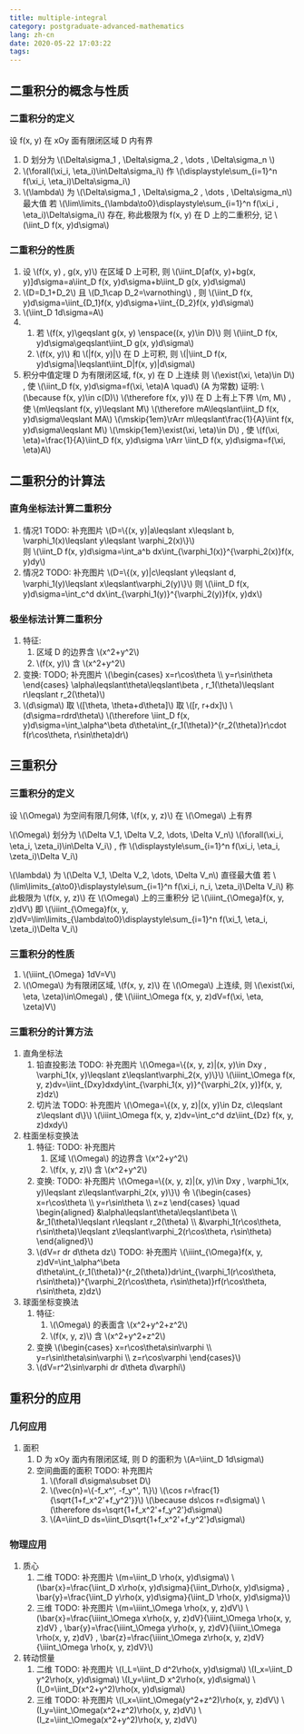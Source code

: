 ```yaml
---
title: multiple-integral
category: postgraduate-advanced-mathematics
lang: zh-cn
date: 2020-05-22 17:03:22
tags:
---
```


## 二重积分的概念与性质

### 二重积分的定义

设 f(x, y) 在 xOy 面有限闭区域 D 内有界
1. D 划分为 \\(\Delta\sigma_1 , \Delta\sigma_2 , \dots , \Delta\sigma_n \\)
2. \\(\forall(\xi_i, \eta_i)\in\Delta\sigma_i\\)
   作 \\(\displaystyle\sum_{i=1}^n f(\xi_i, \eta_i)\Delta\sigma_i\\)
3. \\(\lambda\\) 为 \\(\Delta\sigma_1 , \Delta\sigma_2 , \dots , \Delta\sigma_n\\) 最大值
   若 \\(\lim\limits_{\lambda\to0}\displaystyle\sum_{i=1}^n f(\xi_i , \eta_i)\Delta\sigma_i\\) 存在, 称此极限为 f(x, y) 在 D 上的二重积分, 记 \\(\iint_D f(x, y)d\sigma\\)

### 二重积分的性质

1. 设 \\(f(x, y) , g(x, y)\\) 在区域 D 上可积, 则
   \\(\iint_D[af(x, y)+bg(x, y)]d\sigma=a\iint_D f(x, y)d\sigma+b\iint_D g(x, y)d\sigma\\)
2. \\(D=D_1+D_2\\) 且 \\(D_1\cap D_2=\varnothing\\) , 则
   \\(\iint_D f(x, y)d\sigma=\iint_{D_1}f(x, y)d\sigma+\iint_{D_2}f(x, y)d\sigma\\)
3. \\(\iint_D 1d\sigma=A\\)
4. 1. 若 \\(f(x, y)\geqslant g(x, y) \enspace((x, y)\in D)\\) 则 \\(\iint_D f(x, y)d\sigma\geqslant\iint_D g(x, y)d\sigma\\)
   2. \\(f(x, y)\\) 和 \\(|f(x, y)|\\) 在 D 上可积, 则 \\(|\iint_D f(x, y)d\sigma|\leqslant\iint_D|f(x, y)|d\sigma\\)
5. 积分中值定理
   D 为有限闭区域, f(x, y) 在 D 上连续
   则 \\(\exist(\xi, \eta)\in D\\) , 使 \\(\iint_D f(x, y)d\sigma=f(\xi, \eta)A \quad\\) (A 为常数)
   证明:
   \\(\because f(x, y)\in c(D)\\)
   \\(\therefore f(x, y)\\) 在 D 上有上下界 \\(m, M\\) , 使 \\(m\leqslant f(x, y)\leqslant M\\)
   \\(\therefore mA\leqslant\iint_D f(x, y)d\sigma\leqslant MA\\)
   \\(\mskip{1em}\rArr m\leqslant\frac{1}{A}\iint f(x, y)d\sigma\leqslant M\\)
   \\(\mskip{1em}\exist(\xi, \eta)\in D\\) , 使 \\(f(\xi, \eta)=\frac{1}{A}\iint_D f(x, y)d\sigma \rArr \iint_D f(x, y)d\sigma=f(\xi, \eta)A\\)

## 二重积分的计算法

### 直角坐标法计算二重积分

1. 情况1 TODO: 补充图片
   \\(D=\\{(x, y)|a\leqslant x\leqslant b, \varphi_1(x)\leqslant y\leqslant \varphi_2(x)\\}\\)\
   则 \\(\iint_D f(x, y)d\sigma=\int_a^b dx\int_{\varphi_1(x)}^{\varphi_2(x)}f(x, y)dy\\)
2. 情况2 TODO: 补充图片
   \\(D=\\{(x, y)|c\leqslant y\leqslant d, \varphi_1(y)\leqslant x\leqslant\varphi_2(y)\\}\\)
   则 \\(\iint_D f(x, y)d\sigma=\int_c^d dx\int_{\varphi_1(y)}^{\varphi_2(y)}f(x, y)dx\\)

### 极坐标法计算二重积分

1. 特征:
   1. 区域 D 的边界含 \\(x^2+y^2\\)
   2. \\(f(x, y)\\) 含 \\(x^2+y^2\\)
2. 变换: TODO; 补充图片
   \\(\begin{cases} x=r\cos\theta \\\ y=r\sin\theta \end{cases} \alpha\leqslant\theta\leqslant\beta , r_1(\theta)\leqslant r\leqslant r_2(\theta)\\)
3. \\(d\sigma\\)
   取 \\([\theta, \theta+d\theta]\\)
   取 \\([r, r+dx]\\)
   \\(d\sigma=rdrd\theta\\)
   \\(\therefore \iint_D f(x, y)d\sigma=\int_\alpha^\beta d\theta\int_{r_1(\theta)}^{r_2(\theta)}r\cdot f(r\cos\theta, r\sin\theta)dr\\)

## 三重积分

### 三重积分的定义

设 \\(\Omega\\) 为空间有限几何体, \\(f(x, y, z)\\) 在 \\(\Omega\\) 上有界

\\(\Omega\\) 划分为 \\(\Delta V_1, \Delta V_2, \dots, \Delta V_n\\)
\\(\forall(\xi_i, \eta_i, \zeta_i)\in\Delta V_i\\) , 作 \\(\displaystyle\sum_{i=1}^n f(\xi_i, \eta_i, \zeta_i)\Delta V_i\\)

\\(\lambda\\) 为 \\(\Delta V_1, \Delta V_2, \dots, \Delta V_n\\) 直径最大值
若 \\(\lim\limits_{a\to0}\displaystyle\sum_{i=1}^n f(\xi_i, n_i, \zeta_i)\Delta V_i\\)
称此极限为 \\(f(x, y, z)\\) 在 \\(\Omega\\) 上的三重积分
记 \\(\iiint_{\Omega}f(x, y, z)dV\\)
即 \\(\iiint_{\Omega}f(x, y, z)dV=\lim\limits_{\lambda\to0}\displaystyle\sum_{i=1}^n f(\xi_1, \eta_i, \zeta_i)\Delta V_i\\)

### 三重积分的性质

1. \\(\iiint_{\Omega} 1dV=V\\)
2. \\(\Omega\\) 为有限闭区域, \\(f(x, y, z)\\) 在 \\(\Omega\\) 上连续, 则 \\(\exist(\xi, \eta, \zeta)\in\Omega\\) , 使 \\(\iiint_\Omega f(x, y, z)dV=f(\xi, \eta, \zeta)V\\)

### 三重积分的计算方法

1. 直角坐标法
   1. 铅直投影法 TODO: 补充图片
      \\(\Omega=\\{(x, y, z)|(x, y)\in Dxy , \varphi_1(x, y)\leqslant z\leqslant\varphi_2(x, y)\\}\\)
      \\(\iiint_\Omega f(x, y, z)dv=\iint_{Dxy}dxdy\int_{\varphi_1(x, y)}^{\varphi_2(x, y)}f(x, y, z)dz\\)
   2. 切片法 TODO: 补充图片
      \\(\Omega=\\{(x, y, z)|(x, y)\in Dz, c\leqslant z\leqslant d\\}\\)
      \\(\iiint_\Omega f(x, y, z)dv=\int_c^d dz\iint_{Dz} f(x, y, z)dxdy\\)
2. 柱面坐标变换法
   1. 特征: TODO: 补充图片
      1. 区域 \\(\Omega\\) 的边界含 \\(x^2+y^2\\)
      2. \\(f(x, y, z)\\) 含 \\(x^2+y^2\\)
   2. 变换: TODO: 补充图片
      \\(\Omega=\\{(x, y, z)|(x, y)\in Dxy , \varphi_1(x, y)\leqslant z\leqslant\varphi_2(x, y)\\}\\)
      令 \\(\begin{cases} x=r\cos\theta \\\ y=r\sin\theta \\\ z=z \end{cases} \quad \begin{aligned} &\alpha\leqslant\theta\leqslant\beta \\\ &r_1(\theta)\leqslant r\leqslant r_2(\theta) \\\ &\varphi_1(r\cos\theta, r\sin\theta)\leqslant z\leqslant\varphi_2(r\cos\theta, r\sin\theta) \end{aligned}\\)
   3. \\(dV=r dr d\theta dz\\) TODO: 补充图片
      \\(\iiint_{\Omega}f(x, y, z)dV=\int_\alpha^\beta d\theta\int_{r_1(\theta)}^{r_2(\theta)}dr\int_{\varphi_1(r\cos\theta, r\sin\theta)}^{\varphi_2(r\cos\theta, r\sin\theta)}rf(r\cos\theta, r\sin\theta, z)dz\\)
3. 球面坐标变换法
   1. 特征:
      1. \\(\Omega\\) 的表面含 \\(x^2+y^2+z^2\\)
      2. \\(f(x, y, z)\\) 含 \\(x^2+y^2+z^2\\)
   2. 变换
      \\(\begin{cases} x=r\cos\theta\sin\varphi \\\ y=r\sin\theta\sin\varphi \\\ z=r\cos\varphi \end{cases}\\)
   3. \\(dV=r^2\sin\varphi dr d\theta d\varphi\\)

## 重积分的应用

### 几何应用

1. 面积
   1. D 为 xOy 面内有限闭区域, 则 D 的面积为 \\(A=\iint_D 1d\sigma\\)
   2. 空间曲面的面积 TODO: 补充图片
      1. \\(\forall d\sigma\subset D\\)
      2. \\(\vec{n}=\\{-f_x^', -f_y^', 1\\}\\)
         \\(\cos r=\frac{1}{\sqrt{1+f_x^2'+f_y^2'}}\\)
         \\(\because ds\cos r=d\sigma\\)
         \\(\therefore ds=\sqrt{1+f_x^2'+f_y^2'}d\sigma\\)
      3. \\(A=\iint_D ds=\iint_D\sqrt{1+f_x^2'+f_y^2'}d\sigma\\)

### 物理应用

1. 质心
   1. 二维 TODO: 补充图片
      \\(m=\iint_D \rho(x, y)d\sigma\\)
      \\(\bar{x}=\frac{\iint_D x\rho(x, y)d\sigma}{\iint_D\rho(x, y)d\sigma} , \bar{y}=\frac{\iint_D y\rho(x, y)d\sigma}{\iint_D \rho(x, y)d\sigma}\\)
   2. 三维 TODO: 补充图片
      \\(m=\iiint_\Omega \rho(x, y, z)dV\\)
      \\(\bar{x}=\frac{\iiint_\Omega x\rho(x, y, z)dV}{\iiint_\Omega \rho(x, y, z)dV} , \bar{y}=\frac{\iiint_\Omega y\rho(x, y, z)dV}{\iiint_\Omega \rho(x, y, z)dV} , \bar{z}=\frac{\iiint_\Omega z\rho(x, y, z)dV}{\iiint_\Omega \rho(x, y, z)dV}\\)
2. 转动惯量
   1. 二维 TODO: 补充图片
      \\(I_L=\iint_D d^2\rho(x, y)d\sigma\\)
      \\(I_x=\iint_D y^2\rho(x, y)d\sigma\\)
      \\(I_y=\iint_D x^2\rho(x, y)d\sigma\\)
      \\(I_0=\iint_D(x^2+y^2)\rho(x, y)d\sigma\\)
   2. 三维 TODO: 补充图片
      \\(I_x=\iint_\Omega(y^2+z^2)\rho(x, y, z)dV\\)
      \\(I_y=\iint_\Omega(x^2+z^2)\rho(x, y, z)dV\\)
      \\(I_z=\iint_\Omega(x^2+y^2)\rho(x, y, z)dV\\)
